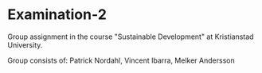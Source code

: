 # Examination-2
Group assignment in the course "Sustainable Development" at Kristianstad University.

Group consists of: Patrick Nordahl, Vincent Ibarra, Melker Andersson